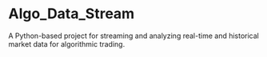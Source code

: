 # Algo_Data_Stream
A Python-based project for streaming and analyzing real-time and historical market data for algorithmic trading.
